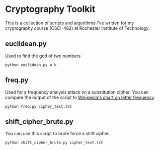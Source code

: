 # Cryptography Toolkit
This is a collection of scripts and algorithms I've written for my cryptography course (CSCI-462) at Rochester Institute of Technology.

## euclidean.py
Used to find the gcd of two numbers

`python euclidean.py a b`

## freq.py
Used for a frequency analysis attack on a substitution cipher. You can compare the output of the script to [Wikipedia's chart on letter frequency](https://en.wikipedia.org/wiki/Letter_frequency).

`python freq.py cipher_text.txt`

## shift_cipher_brute.py
You can use this script to brute force a shift cipher.

`python shift_cipher_brute.py cipher_text.txt`
